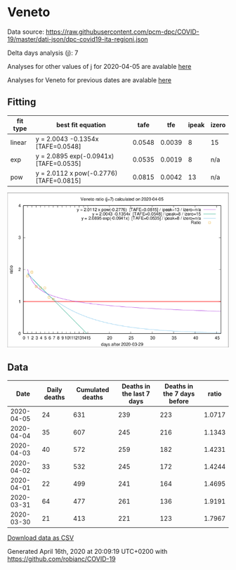 # Veneto

Data source: https://raw.githubusercontent.com/pcm-dpc/COVID-19/master/dati-json/dpc-covid19-ita-regioni.json

Delta days analysis (j): 7

Analyses for other values of j for 2020-04-05 are avalable [here](../2020-04-05/README.md)

Analyses for Veneto for previous dates are avalable [here](../README.md)

## Fitting 
|fit type|best fit equation|tafe|tfe|ipeak|izero|
|-------|-----|--------|------|---|---|
|linear|y = 2.0043 -0.1354x  [TAFE=0.0548]|0.0548|0.0039|8|15|
|exp|y = 2.0895 exp(-0.0941x)  [TAFE=0.0535]|0.0535|0.0019|8|n/a|
|pow|y = 2.0112 x pow(-0.2776)  [TAFE=0.0815]|0.0815|0.0042|13|n/a|

![Plot](COVID-19_veneto_j7_2020-04-05.png)

## Data
|Date|Daily deaths|Cumulated deaths|Deaths in the last 7 days|Deaths in the 7 days before|ratio|
|----|----------|-----------|-------|--------------------|-----|
|2020-04-05|24|631|239|223|1.0717|
|2020-04-04|35|607|245|216|1.1343|
|2020-04-03|40|572|259|182|1.4231|
|2020-04-02|33|532|245|172|1.4244|
|2020-04-01|22|499|241|164|1.4695|
|2020-03-31|64|477|261|136|1.9191|
|2020-03-30|21|413|221|123|1.7967|

[Download data as CSV](COVID-19_veneto_j7_2020-04-05.csv)

Generated April 16th, 2020 at 20:09:19 UTC+0200 with https://github.com/robianc/COVID-19
